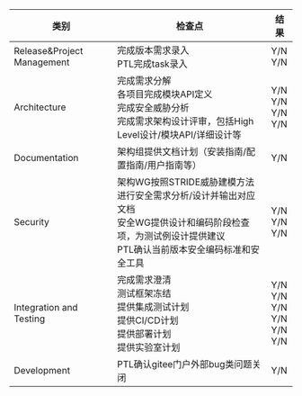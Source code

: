| 类别                       | 检查点                                                       | 结果                                   |
| -------------------------- | ------------------------------------------------------------ | -------------------------------------- |
| Release&Project Management | 完成版本需求录入<br>PTL完成task录入                          | Y/N<br>Y/N                             |
| Architecture               | 完成需求分解<br>各项目完成模块API定义<br>完成安全威胁分析<br>完成需求架构设计评审，包括High Level设计/模块API/详细设计等 | Y/N<br>Y/N<br>Y/N<br>Y/N               |
| Documentation              | 架构组提供文档计划（安装指南/配置指南/用户指南等）           | Y/N                                    |
| Security                   | 架构WG按照STRIDE威胁建模方法进行安全需求分析/设计并输出对应文档<br>安全WG提供设计和编码阶段检查项，为测试例设计提供建议<br>PTL确认当前版本安全编码标准和安全工具 | Y/N<br>Y/N<br>Y/N                      |
| Integration and Testing    | 完成需求澄清<br>测试框架冻结<br>提供集成测试计划<br>提供CI/CD计划<br>提供部署计划<br>提供实验室计划 | Y/N<br>Y/N<br>Y/N<br>Y/N<br>Y/N<br>Y/N |
| Development                | PTL确认gitee门户外部bug类问题关闭                            | Y/N                                    |